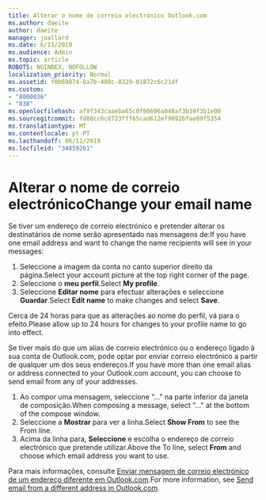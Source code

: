 ```yaml
---
title: Alterar o nome de correio electrónico Outlook.com
ms.author: daeite
author: daeite
manager: joallard
ms.date: 6/11/2019
ms.audience: Admin
ms.topic: article
ROBOTS: NOINDEX, NOFOLLOW
localization_priority: Normal
ms.assetid: f0b69874-8a7b-480c-8329-01872c6c21df
ms.custom:
- "8000036"
- "838"
ms.openlocfilehash: af9f343caaeba65c0f86606a048af3b39f3b1e00
ms.sourcegitcommit: fd08cc6c8723fff65cad612ef9092bfae89f5354
ms.translationtype: MT
ms.contentlocale: pt-PT
ms.lasthandoff: 06/11/2019
ms.locfileid: "34859261"
---
```

# <a name="change-your-email-name"></a><span data-ttu-id="bdeb7-102">Alterar o nome de correio electrónico</span><span class="sxs-lookup"><span data-stu-id="bdeb7-102">Change your email name</span></span>

<span data-ttu-id="bdeb7-103">Se tiver um endereço de correio electrónico e pretender alterar os destinatários de nome serão apresentado nas mensagens de:</span><span class="sxs-lookup"><span data-stu-id="bdeb7-103">If you have one email address and want to change the name recipients will see in your messages:</span></span>
  
1. <span data-ttu-id="bdeb7-104">Seleccione a imagem da conta no canto superior direito da página.</span><span class="sxs-lookup"><span data-stu-id="bdeb7-104">Select your account picture at the top right corner of the page.</span></span>
2. <span data-ttu-id="bdeb7-105">Seleccione o **meu perfil**.</span><span class="sxs-lookup"><span data-stu-id="bdeb7-105">Select **My profile**.</span></span>
3. <span data-ttu-id="bdeb7-106">Seleccione **Editar nome** para efectuar alterações e seleccione **Guardar**.</span><span class="sxs-lookup"><span data-stu-id="bdeb7-106">Select **Edit name** to make changes and select **Save**.</span></span>

<span data-ttu-id="bdeb7-107">Cerca de 24 horas para que as alterações ao nome do perfil, vá para o efeito.</span><span class="sxs-lookup"><span data-stu-id="bdeb7-107">Please allow up to 24 hours for changes to your profile name to go into effect.</span></span>
  
<span data-ttu-id="bdeb7-108">Se tiver mais do que um alias de correio electrónico ou o endereço ligado à sua conta de Outlook.com, pode optar por enviar correio electrónico a partir de qualquer um dos seus endereços.</span><span class="sxs-lookup"><span data-stu-id="bdeb7-108">If you have more than one email alias or address connected to your Outlook.com account, you can choose to send email from any of your addresses.</span></span>
  
1. <span data-ttu-id="bdeb7-109">Ao compor uma mensagem, seleccione "..." na parte inferior da janela de composição.</span><span class="sxs-lookup"><span data-stu-id="bdeb7-109">When composing a message, select "..." at the bottom of the compose window.</span></span>
1. <span data-ttu-id="bdeb7-110">Seleccione a **Mostrar** para ver a linha.</span><span class="sxs-lookup"><span data-stu-id="bdeb7-110">Select **Show From** to see the From line.</span></span>
1. <span data-ttu-id="bdeb7-111">Acima da linha para, **Seleccione** e escolha o endereço de correio electrónico que pretende utilizar.</span><span class="sxs-lookup"><span data-stu-id="bdeb7-111">Above the To line, select **From** and choose which email address you want to use.</span></span>

<span data-ttu-id="bdeb7-112">Para mais informações, consulte [Enviar mensagem de correio electrónico de um endereço diferente em Outlook.com](https://go.microsoft.com/fwlink/p/?linkid=2001701&amp;clcid=0x409).</span><span class="sxs-lookup"><span data-stu-id="bdeb7-112">For more information, see [Send email from a different address in Outlook.com](https://go.microsoft.com/fwlink/p/?linkid=2001701&amp;clcid=0x409).</span></span>